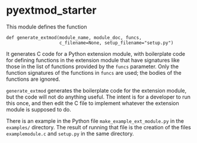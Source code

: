 pyextmod_starter
================

This module defines the function

    def generate_extmod(module_name, module_doc, funcs,
                        c_filename=None, setup_filename="setup.py")

It generates C code for a Python extension module, with boilerplate code
for defining functions in the extension module that have signatures like
those in the list of functions provided by the `funcs` parameter.  Only the
function signatures of the functions in `funcs` are used; the bodies of the
functions are ignored.

`generate_extmod` generates the boilerplate code for the extension module,
but the code will not do anything useful.  The intent is for a developer to
run this once, and then edit the C file to implement whatever the extension
module is supposed to do.

There is an example in the Python file `make_example_ext_module.py` in the
`examples/` directory.  The result of running that file is the creation
of the files `examplemodule.c` and `setup.py` in the same directory.
